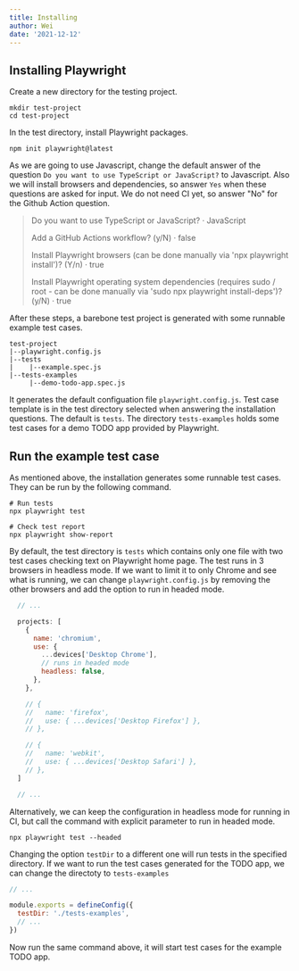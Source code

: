 ```yaml
---
title: Installing
author: Wei
date: '2021-12-12'
---
```


## Installing Playwright

Create a new directory for the testing project.

```shell
mkdir test-project
cd test-project
```

In the test directory, install Playwright packages.

```shell
npm init playwright@latest
```

As we are going to use Javascript, change the default answer of the question `Do you want to use TypeScript or JavaScript?` to Javascript. Also we will install browsers and dependencies, so answer `Yes` when these questions are asked for input. We do not need CI yet, so answer "No" for the Github Action question.

> Do you want to use TypeScript or JavaScript? · JavaScript
>
> Add a GitHub Actions workflow? (y/N) · false
>
> Install Playwright browsers (can be done manually via 'npx playwright install')? (Y/n) · true
>
> Install Playwright operating system dependencies (requires sudo / root - can be done manually via 'sudo npx playwright install-deps')? (y/N) · true

After these steps, a barebone test project is generated with some runnable example test cases.

```text
test-project
|--playwright.config.js
|--tests
|    |--example.spec.js
|--tests-examples
     |--demo-todo-app.spec.js
```

It generates the default configuation file `playwright.config.js`. Test case template is in the test directory selected when answering the installation questions. The default is `tests`. The directory `tests-examples` holds some test cases for a demo TODO app provided by Playwright.

## Run the example test case

As mentioned above, the installation generates some runnable test cases. They can be run by the following command.

```shell
# Run tests
npx playwright test

# Check test report
npx playwright show-report
```

By default, the test directory is `tests` which contains only one file with two test cases checking text on Playwright home page. The test runs in 3 browsers in headless mode. If we want to limit it to only Chrome and see what is running, we can change `playwright.config.js` by removing the other browsers and add the option to run in headed mode.

```javascript
  // ...

  projects: [
    {
      name: 'chromium',
      use: {
        ...devices['Desktop Chrome'],
        // runs in headed mode
        headless: false,
      },
    },

    // {
    //   name: 'firefox',
    //   use: { ...devices['Desktop Firefox'] },
    // },

    // {
    //   name: 'webkit',
    //   use: { ...devices['Desktop Safari'] },
    // },
  ]

  // ...
```

Alternatively, we can keep the configuration in headless mode for running in CI, but call the command with explicit parameter to run in headed mode.

```shell
npx playwright test --headed
```

Changing the option `testDir` to a different one will run tests in the specified directory. If we want to run the test cases generated for the TODO app, we can change the directoty to `tests-examples`

```javascript
// ...

module.exports = defineConfig({
  testDir: './tests-examples',
  // ...
})
```

Now run the same command above, it will start test cases for the example TODO app.
